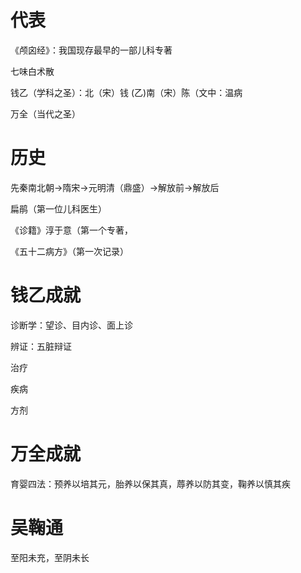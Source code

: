 # 代表
《颅囟经》：我国现存最早的一部儿科专著

七味白术散

钱乙（学科之圣）：北（宋）钱 (乙)南（宋）陈（文中：温病

万全（当代之圣）

# 历史
先秦南北朝→隋宋→元明清（鼎盛）→解放前→解放后

扁鹃（第一位儿科医生）

《诊籍》淳于意（第一个专著，

《五十二病方》（第一次记录）

# 钱乙成就
诊断学：望诊、目内诊、面上诊

辨证：五脏辩证

治疗

疾病

方剂

# 万全成就
育婴四法：预养以培其元，胎养以保其真，蓐养以防其变，鞠养以慎其疾

# 吴鞠通
至阳未充，至阴未长